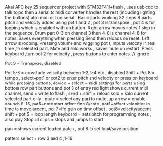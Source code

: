 Akai APC key 25 sequencer project with STM32F411+flash , uses usb cdc to talk to pc then a serial to midi converter handles the rest (including lighting the buttons) also midi out on serial   .
Basic parts working 32 steps 8 parts pitch and velocity added using pot 1 and 2  , pot 3 is transpose , pot 4 is for looping which is enabled with up button. Right arrow moves notes 1 step in the sequence.  Drum part 0-3 on channel 3 then 4-8 is channel 4-8 for notes.  Saves everything when pressing Send then reloads on reset. Left arrow is looping. Pressing volume and wiggling pot 1, inputs velocity in real time ,to selected part.
Mute and solo works , saves mute on restart. Press keyboard ,turn pot 2 for velocity , press buttons to enter notes. 
// ignore 




Pot 3 = Transpose, disabled 

Pot 5-8 = crossfade  velocity between 1-2,3-4 etc  , disabled
Shift + Pot 8 = tempo , select+pot1 or pot2  to enter pitch and velocity or press on keyboard while pressing buttons, 
device + select = midi settings for parts using bottom row part buttons and pot 8 of entry red light shows current midi channel, 
send = write to flash , 
send + shift = reload 
solo = solo current selected part only , 
mute = select any part to mute, 
up arrow = enable sounds 8-15, 
pot5=note start offset fine  8/note  ,pot6=offset velocities in time to move accent, pot 7=lfo gain on time offset  ,  pot8=velocity/accent   
shift + pot 5 = loop length
keyboard = sets pitch for programming notes , also play 
Stop all clips = stops and jumps to start 

  
pan = shows current loaded patch  , pot 8 to set load/save position 
 
pattern select = row 3 and 4 ,1-16 